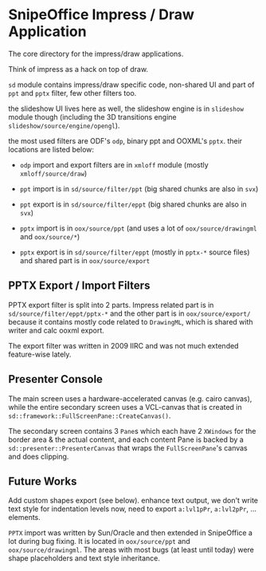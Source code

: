 # SnipeOffice Impress / Draw Application

The core directory for the impress/draw applications.

Think of impress as a hack on top of draw.

`sd` module contains impress/draw specific code, non-shared UI and part
of `ppt` and `pptx` filter, few other filters too.

the slideshow UI lives here as well, the slideshow engine is in
`slideshow` module though (including the 3D transitions engine
`slideshow/source/engine/opengl`).

the most used filters are ODF's `odp`, binary ppt and OOXML's
`pptx`. their locations are listed below:

 * `odp` import and export filters are in `xmloff` module (mostly `xmloff/source/draw`)

 * `ppt` import is in `sd/source/filter/ppt` (big shared chunks are also in `svx`)
 * `ppt` export is in `sd/source/filter/eppt` (big shared chunks are also in `svx`)

 * `pptx` import is in `oox/source/ppt` (and uses a lot of
   `oox/source/drawingml` and `oox/source/*`)
 * `pptx` export is in `sd/source/filter/eppt` (mostly in `pptx-*` source
   files) and shared part is in `oox/source/export`

## PPTX Export / Import Filters

PPTX export filter is split into 2 parts. Impress related part is in
`sd/source/filter/eppt/pptx-*` and the other part is in
`oox/source/export/` because it contains mostly code related to
`DrawingML`, which is shared with writer and calc ooxml export.

The export filter was written in 2009 IIRC and was not much extended
feature-wise lately.

## Presenter Console
The main screen uses a hardware-accelerated
canvas (e.g. cairo canvas), while the entire secondary screen
uses a VCL-canvas that is created in
`sd::framework::FullScreenPane::CreateCanvas()`.

The secondary screen contains 3 `Pane`s which each have
2 `XWindows` for the border area & the actual content,
and each content Pane is backed by a `sd::presenter::PresenterCanvas`
that wraps the `FullScreenPane`'s canvas and does clipping.

## Future Works
Add custom shapes export (see below). enhance text
output, we don't write text style for indentation levels now, need to
export `a:lvl1pPr`, `a:lvl2pPr`, ... elements.

`PPTX` import was written by Sun/Oracle and then extended in SnipeOffice
a lot during bug fixing. It is located in `oox/source/ppt` and
`oox/source/drawingml`. The areas with most bugs (at least until today)
were shape placeholders and text style inheritance.
